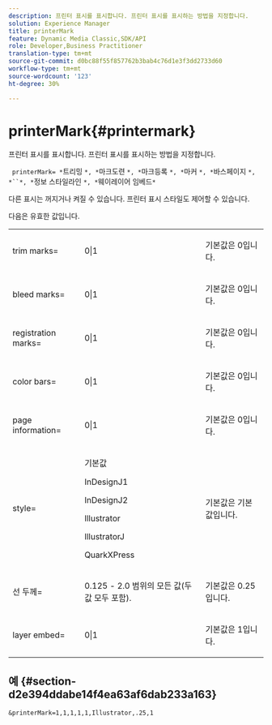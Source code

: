 ```yaml
---
description: 프린터 표시를 표시합니다. 프린터 표시를 표시하는 방법을 지정합니다.
solution: Experience Manager
title: printerMark
feature: Dynamic Media Classic,SDK/API
role: Developer,Business Practitioner
translation-type: tm+mt
source-git-commit: d0bc88f55f857762b3bab4c76d1e3f3dd2733d60
workflow-type: tm+mt
source-wordcount: '123'
ht-degree: 30%

---
```



# printerMark{#printermark}

프린터 표시를 표시합니다. 프린터 표시를 표시하는 방법을 지정합니다.

` printerMark= *`트리밍 `*, *`마크도련 `*, *`마크등록 `*, *`마커 `*, *`바스페이지 `*, *``*, *`정보 스타일라인 `*, *`웨이레이어 임베드`*`

다른 표시는 꺼지거나 켜질 수 있습니다. 프린터 표시 스타일도 제어할 수 있습니다.

다음은 유효한 값입니다.

<table id="simpletable_C84560940CAC46D8BE9D0EFEE5EBF323"> 
 <tr class="strow"> 
  <td class="stentry"> <p>trim marks= </p></td> 
  <td class="stentry"> <p>0|1 </p></td> 
  <td class="stentry"> <p>기본값은 0입니다. </p></td> 
 </tr> 
 <tr class="strow"> 
  <td class="stentry"> <p>bleed marks= </p></td> 
  <td class="stentry"> <p>0|1 </p></td> 
  <td class="stentry"> <p>기본값은 0입니다. </p></td> 
 </tr> 
 <tr class="strow"> 
  <td class="stentry"> <p>registration marks= </p></td> 
  <td class="stentry"> <p>0|1 </p></td> 
  <td class="stentry"> <p>기본값은 0입니다. </p></td> 
 </tr> 
 <tr class="strow"> 
  <td class="stentry"> <p>color bars= </p></td> 
  <td class="stentry"> <p>0|1 </p></td> 
  <td class="stentry"> <p>기본값은 0입니다. </p></td> 
 </tr> 
 <tr class="strow"> 
  <td class="stentry"> <p>page information= </p></td> 
  <td class="stentry"> <p>0|1 </p></td> 
  <td class="stentry"> <p>기본값은 0입니다. </p></td> 
 </tr> 
 <tr class="strow"> 
  <td class="stentry"> <p>style= </p></td> 
  <td class="stentry"> <p>기본값 </p> <p>InDesignJ1 </p> <p>InDesignJ2 </p> <p>Illustrator </p> <p>IllustratorJ </p> <p>QuarkXPress </p> </td> 
  <td class="stentry"> <p>기본값은 기본값입니다. </p></td> 
 </tr> 
 <tr class="strow"> 
  <td class="stentry"> <p>선 두께= </p></td> 
  <td class="stentry"> <p>0.125 - 2.0 범위의 모든 값(두 값 모두 포함). </p></td> 
  <td class="stentry"> <p>기본값은 0.25입니다. </p></td> 
 </tr> 
 <tr class="strow"> 
  <td class="stentry"> <p>layer embed= </p></td> 
  <td class="stentry"> <p>0|1 </p></td> 
  <td class="stentry"> <p>기본값은 1입니다. </p></td> 
 </tr> 
</table>

## 예 {#section-d2e394ddabe14f4ea63af6dab233a163}

`&printerMark=1,1,1,1,1,Illustrator,.25,1`
